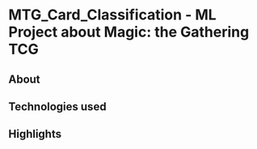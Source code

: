 # MTG_Card_Classification - ML Project about Magic: the Gathering TCG

## About

## Technologies used

## Highlights
